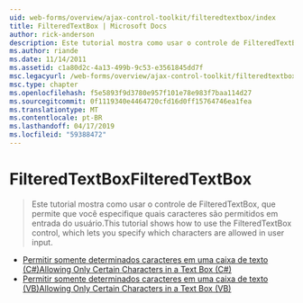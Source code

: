 ```yaml
---
uid: web-forms/overview/ajax-control-toolkit/filteredtextbox/index
title: FilteredTextBox | Microsoft Docs
author: rick-anderson
description: Este tutorial mostra como usar o controle de FilteredTextBox, que permite que você especifique quais caracteres são permitidos em entrada do usuário.
ms.author: riande
ms.date: 11/14/2011
ms.assetid: c1a80d2c-4a13-499b-9c53-e3561845dd7f
msc.legacyurl: /web-forms/overview/ajax-control-toolkit/filteredtextbox
msc.type: chapter
ms.openlocfilehash: f5e5893f9d3780e957f101e78e983f7baa114d27
ms.sourcegitcommit: 0f1119340e4464720cfd16d0ff15764746ea1fea
ms.translationtype: MT
ms.contentlocale: pt-BR
ms.lasthandoff: 04/17/2019
ms.locfileid: "59388472"
---
```

# <a name="filteredtextbox"></a><span data-ttu-id="83396-103">FilteredTextBox</span><span class="sxs-lookup"><span data-stu-id="83396-103">FilteredTextBox</span></span>

> <span data-ttu-id="83396-104">Este tutorial mostra como usar o controle de FilteredTextBox, que permite que você especifique quais caracteres são permitidos em entrada do usuário.</span><span class="sxs-lookup"><span data-stu-id="83396-104">This tutorial shows how to use the FilteredTextBox control, which lets you specify which characters are allowed in user input.</span></span>


- [<span data-ttu-id="83396-105">Permitir somente determinados caracteres em uma caixa de texto (C#)</span><span class="sxs-lookup"><span data-stu-id="83396-105">Allowing Only Certain Characters in a Text Box (C#)</span></span>](allowing-only-certain-characters-in-a-text-box-cs.md)
- [<span data-ttu-id="83396-106">Permitir somente determinados caracteres em uma caixa de texto (VB)</span><span class="sxs-lookup"><span data-stu-id="83396-106">Allowing Only Certain Characters in a Text Box (VB)</span></span>](allowing-only-certain-characters-in-a-text-box-vb.md)
